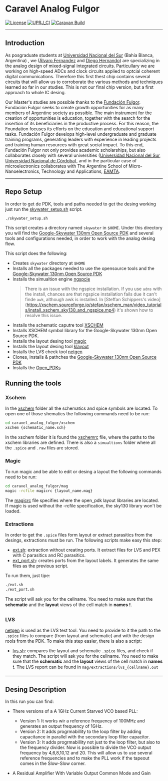 # Caravel Analog Fulgor

[![License](https://img.shields.io/badge/License-Apache%202.0-blue.svg)](https://opensource.org/licenses/Apache-2.0) [![UPRJ_CI](https://github.com/efabless/caravel_user_project_analog/actions/workflows/user_project_ci.yml/badge.svg)](https://github.com/efabless/caravel_user_project_analog/actions/workflows/user_project_ci.yml) [![Caravan Build](https://github.com/efabless/caravel_user_project_analog/actions/workflows/caravan_build.yml/badge.svg)](https://github.com/efabless/caravel_user_project_analog/actions/workflows/caravan_build.yml)

---

## Introduction
As posgraduate students at [Universidad Nacional del Sur](https://www.uns.edu.ar/) (Bahía Blanca, Argentina) , we ([Álvaro Fernandez](https://github.com/afernandezb) and [Diego Hernando](https://github.com/diegohernando)) are specializing in the analog design of mixed-signal integrated circuits. Particullary we are working on high-speed ADCs and clock circuits applied to optcial coherent digital communications. Therefore this first thest chip contains several circuits that will allow us to corroborate the various methods and techniques learned so far in our studies. This is not our final chip version, but a first approach to whole IC desing.

Our Master's studies are possible thanks to the [Fundación Fulgor](http://www.fundacionfulgor.org.ar/sitio/index.php). Fundación Fulgor seeks to create growth opportunities for as many members of Argentine society as possible. The main instrument for the creation of opportunities is education, together with the search for the insertion of its beneficiaries in the productive process. For this reason, the Foundation focuses its efforts on the education and educational support tasks. Fundación Fulgor develops high-level undergraduate and graduate training programs, generating leaders with experience in leading projects and training human resources with great social impact. To this end, Fundación Fulgor not only provides academic scholarships, but also collaborates closely with several universities ([Universidad Nacional del Sur](https://www.uns.edu.ar/), [Universidad Nacional de Córdoba](https://www.unc.edu.ar/)), and in the particular case of microelectronics collaborates with The Argentine School of Micro-Nanoelectronics, Technology and Applications, [EAMTA](https://sites.google.com/view/congresoargentinoelectronica/eamta-2021).

---

## Repo Setup

In order to get de PDK, tools and paths needed to get the desing working just run the [skywater_setup.sh](skywater_setup.sh) script. 

```
./skywater_setup.sh
```

This script creates a directory named `skywater` in `$HOME`. Under this directory you will find the [Google-Skywater 130nm Open Source PDK](https://github.com/google/skywater-pdk) and several tools and configurations needed, in order to work with the analog desing flow.

This script does the following:
 - Creates `skywater` directory at `$HOME`
 - Installs all the packages needed to use the opensource tools and the [Google-Skywater 130nm Open Source PDK](https://github.com/google/skywater-pdk)
 - Installs the simualtion engine [ngspcie](http://ngspice.sourceforge.net/)
    > There is an issue with the ngspice installation.
    > If you use `adms` with the install, chances are
    > that ngspice installation fails due it can't finde
    > `awk`, although awk is installed. In [Steffan Schippers's video] (https://xschem.sourceforge.io/stefan/xschem_man/video_tutorials/install_xschem_sky130_and_ngspice.mp4) 
    > it's shown how to resolve this issue.
 - Installs the schematic caputre tool [XSCHEM](https://xschem.sourceforge.io/stefan/index.html)
 - Installs XSCHEM symbol library for the Google-Skywater 130nm Open Source PDK.
 - Installs the layout desing tool [magic](http://opencircuitdesign.com/magic/index.html)
 - Installs the layout desing tool [klayout](https://www.klayout.de/)
 - Installs the LVS check tool [netgen](http://opencircuitdesign.com/netgen/index.html)
 - Clones, installs & pathches the [Google-Skywater 130nm Open Source PDK](https://github.com/google/skywater-pdk) 
 - Installs the [Open_PDKs](http://opencircuitdesign.com/open_pdks/index.html)
 
 ## Running the tools
 
 ### Xschem
In the [xschem](xschem) folder all the schematics and spice symbols are located. To open one of those shematics the following commands need to be run:
```bash
cd caravel_analog_fulgor/xschem
xschem {schematic_name.sch}
```
In the xschem folder it is found the [xschemrc](xschem/xschemrc) file, where the paths to the xschem libraries are defined.
There is also a `simualtions` folder where all the `.spice` and `.raw` files are stored.

### Magic
To run magic and be able to edit or desing a layout the following commands need to be run:
```bash
cd caravel_analog_fulgor/mag
magic -rcfile magicrc {layout_name.mag}
```
The [magicrc](magicrc) file specifies where the open_pdk layout libraries are located. If magic is used without the -rcfile specification, the sky130 library won't be loaded.

### Extractions
In order to get the `.spice` files form layout or extract parasitics from the desings, extractions must be run. The following scripts make easy this step:
 - [ext.sh](ext.sh): extraction without creating ports. It extract files for LVS and PEX with C parasitics and RC parasitics.
 - [ext_port.sh](ext_port.sh): creates ports from the layout labels. It generates the same files as the previous script.

To run them, just tipe:
```bash
./ext.sh
./ext_port.sh
```
The script will ask you for the cellname. You need to make sure that the **schematic** and the **layout** views of the cell match in **names** :exclamation:.

### LVS
[netgen](http://opencircuitdesign.com/netgen/index.html) is used as the LVS test tool. You need to provide to it the path to the `.spice` files to compare (from layout and schematic) and with the design rools from the PDK. To make this step easier, there is also a script:
- [lvs.sh](ext.sh): compares the layout and schematic `.spice` files, and check if they match.
The script will ask you for the cellname. You need to make sure that the **schematic** and the **layout** views of the cell match in **names** :exclamation:.
The LVS report can be found in `mag/extractions/lvs_{cellname}.out`
 
 ---
 
## Desing Description

In this run you can find:
 - There versions of a A 1GHz Current Starved VCO based PLL:
    - Version 1: It works wir a reference frequency of 100MHz and generates an output frequency of 1GHz.
    - Version 2: It adds progrmabillity to the loop filter by adding capacitance in parallel with the secondary loop filter capacitor.
    - Version 3: It adds progrmabillity not just to the loop filter, but also to the frequency divider. Now is possible to divide the VCO output frequency by 4,6,8,10,12 and 20. This will allow us to use several reference frequencies and to make the PLL work if the tapeout comes in the Slow-Slow corner.

 - A Residual Amplifier With Variable Output Common Mode and Gain


